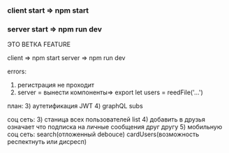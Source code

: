
### client start =>  npm start
### server start => npm run dev

ЭТО ВЕТКА FEATURE

client =>  npm start
server => npm run dev

errors:
1) регистрация не проходит
2) server = вынести компоненты=> export let users = reedFile('...')

план:
3) аутетификация JWT 
4) graphQL subs 


соц сеть:
3) станица всех пользователей list
4) добавить в друзья означает что подписка на личные сообщения друг другу
5) мобильную соц сеть:  search(отложенный debouce) cardUsers(возможность респектнуть или дисресп)
